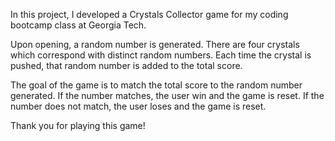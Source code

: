 In this project, I developed a Crystals Collector game for my coding bootcamp class at Georgia Tech.

Upon opening, a random number is generated.  There are four crystals which correspond with distinct random numbers.  Each time the crystal is pushed, that random number is added to the total score.  

The goal of the game is to match the total score to the random number generated.  If the number matches, the user win and the game is reset.  If the number does not match, the user loses and the game is reset.

Thank you for playing this game!